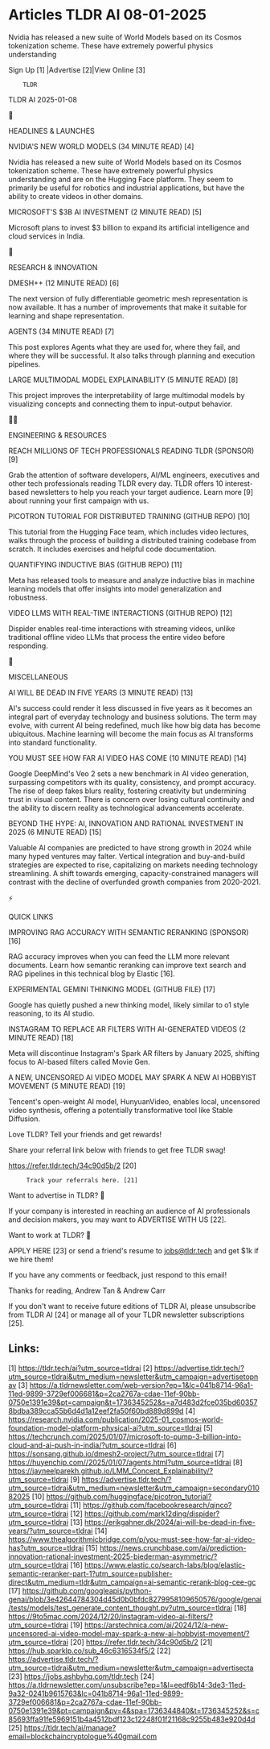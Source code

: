 # Articles TLDR AI 08-01-2025

Nvidia has released a new suite of World Models based on its Cosmos
tokenization scheme. These have extremely powerful physics
understanding ‌ ‌ ‌ ‌ ‌ ‌ ‌ ‌ ‌ ‌ ‌ ‌ ‌ ‌ ‌ ‌ ‌ ‌ ‌ ‌ ‌ ‌ ‌ ‌ ‌ ‌  ‌ ‌ ‌ ‌ ‌ ‌ ‌ ‌ ‌ ‌ ‌ ‌ ‌ ‌ ‌ ‌ ‌ ‌ ‌ ‌ ‌ ‌ ‌ ‌ ‌ ‌ 


 Sign Up [1] |Advertise [2]|View Online [3] 

		TLDR 

TLDR AI 2025-01-08

🚀 

HEADLINES & LAUNCHES

 NVIDIA'S NEW WORLD MODELS (34 MINUTE READ) [4] 

 Nvidia has released a new suite of World Models based on its Cosmos
tokenization scheme. These have extremely powerful physics
understanding and are on the Hugging Face platform. They seem to
primarily be useful for robotics and industrial applications, but have
the ability to create videos in other domains. 

 MICROSOFT'S $3B AI INVESTMENT (2 MINUTE READ) [5] 

 Microsoft plans to invest $3 billion to expand its artificial
intelligence and cloud services in India. 

🧠 

RESEARCH & INNOVATION

 DMESH++ (12 MINUTE READ) [6] 

 The next version of fully differentiable geometric mesh
representation is now available. It has a number of improvements that
make it suitable for learning and shape representation. 

 AGENTS (34 MINUTE READ) [7] 

 This post explores Agents what they are used for, where they fail,
and where they will be successful. It also talks through planning and
execution pipelines. 

 LARGE MULTIMODAL MODEL EXPLAINABILITY (5 MINUTE READ) [8] 

 This project improves the interpretability of large multimodal models
by visualizing concepts and connecting them to input-output behavior. 

🧑‍💻 

ENGINEERING & RESOURCES

 REACH MILLIONS OF TECH PROFESSIONALS READING TLDR (SPONSOR) [9] 

 Grab the attention of software developers, AI/ML engineers,
executives and other tech professionals reading TLDR every day. TLDR
offers 10 interest-based newsletters to help you reach your target
audience. Learn more [9] about running your first campaign with us. 

 PICOTRON TUTORIAL FOR DISTRIBUTED TRAINING (GITHUB REPO) [10] 

 This tutorial from the Hugging Face team, which includes video
lectures, walks through the process of building a distributed training
codebase from scratch. It includes exercises and helpful code
documentation. 

 QUANTIFYING INDUCTIVE BIAS (GITHUB REPO) [11] 

 Meta has released tools to measure and analyze inductive bias in
machine learning models that offer insights into model generalization
and robustness. 

 VIDEO LLMS WITH REAL-TIME INTERACTIONS (GITHUB REPO) [12] 

 Dispider enables real-time interactions with streaming videos, unlike
traditional offline video LLMs that process the entire video before
responding. 

🎁 

MISCELLANEOUS

 AI WILL BE DEAD IN FIVE YEARS (3 MINUTE READ) [13] 

 AI's success could render it less discussed in five years as it
becomes an integral part of everyday technology and business
solutions. The term may evolve, with current AI being redefined, much
like how big data has become ubiquitous. Machine learning will become
the main focus as AI transforms into standard functionality. 

 YOU MUST SEE HOW FAR AI VIDEO HAS COME (10 MINUTE READ) [14] 

 Google DeepMind's Veo 2 sets a new benchmark in AI video generation,
surpassing competitors with its quality, consistency, and prompt
accuracy. The rise of deep fakes blurs reality, fostering creativity
but undermining trust in visual content. There is concern over losing
cultural continuity and the ability to discern reality as
technological advancements accelerate. 

 BEYOND THE HYPE: AI, INNOVATION AND RATIONAL INVESTMENT IN 2025 (6
MINUTE READ) [15] 

 Valuable AI companies are predicted to have strong growth in 2024
while many hyped ventures may falter. Vertical integration and
buy-and-build strategies are expected to rise, capitalizing on markets
needing technology streamlining. A shift towards emerging,
capacity-constrained managers will contrast with the decline of
overfunded growth companies from 2020-2021. 

⚡ 

QUICK LINKS

 IMPROVING RAG ACCURACY WITH SEMANTIC RERANKING (SPONSOR) [16] 

 RAG accuracy improves when you can feed the LLM more relevant
documents. Learn how semantic reranking can improve text search and
RAG pipelines in this technical blog by Elastic [16]. 

 EXPERIMENTAL GEMINI THINKING MODEL (GITHUB FILE) [17] 

 Google has quietly pushed a new thinking model, likely similar to o1
style reasoning, to its AI studio. 

 INSTAGRAM TO REPLACE AR FILTERS WITH AI-GENERATED VIDEOS (2 MINUTE
READ) [18] 

 Meta will discontinue Instagram's Spark AR filters by January 2025,
shifting focus to AI-based filters called Movie Gen. 

 A NEW, UNCENSORED AI VIDEO MODEL MAY SPARK A NEW AI HOBBYIST MOVEMENT
(5 MINUTE READ) [19] 

 Tencent's open-weight AI model, HunyuanVideo, enables local,
uncensored video synthesis, offering a potentially transformative tool
like Stable Diffusion. 

Love TLDR? Tell your friends and get rewards!

 Share your referral link below with friends to get free TLDR swag! 

 https://refer.tldr.tech/34c90d5b/2 [20] 

		 Track your referrals here. [21] 

Want to advertise in TLDR? 📰

 If your company is interested in reaching an audience of AI
professionals and decision makers, you may want to ADVERTISE WITH US
[22]. 

Want to work at TLDR? 💼

 APPLY HERE [23] or send a friend's resume to jobs@tldr.tech and get
$1k if we hire them! 

 If you have any comments or feedback, just respond to this email! 

Thanks for reading, 
Andrew Tan & Andrew Carr 

If you don't want to receive future editions of TLDR AI, please
unsubscribe from TLDR AI [24] or manage all of your TLDR newsletter
subscriptions [25]. 

 

Links:
------
[1] https://tldr.tech/ai?utm_source=tldrai
[2] https://advertise.tldr.tech/?utm_source=tldrai&utm_medium=newsletter&utm_campaign=advertisetopnav
[3] https://a.tldrnewsletter.com/web-version?ep=1&lc=041b8714-96a1-11ed-9899-3729ef006681&p=2ca2767a-cdae-11ef-90bb-0750e1391e39&pt=campaign&t=1736345252&s=a7d483d2fce035bd603578bdba389cca55b6d4d1a12eef2fa50f60bd889d899d
[4] https://research.nvidia.com/publication/2025-01_cosmos-world-foundation-model-platform-physical-ai?utm_source=tldrai
[5] https://techcrunch.com/2025/01/07/microsoft-to-pump-3-billion-into-cloud-and-ai-push-in-india/?utm_source=tldrai
[6] https://sonsang.github.io/dmesh2-project/?utm_source=tldrai
[7] https://huyenchip.com//2025/01/07/agents.html?utm_source=tldrai
[8] https://jayneelparekh.github.io/LMM_Concept_Explainability/?utm_source=tldrai
[9] https://advertise.tldr.tech/?utm_source=tldrai&utm_medium=newsletter&utm_campaign=secondary01082025
[10] https://github.com/huggingface/picotron_tutorial?utm_source=tldrai
[11] https://github.com/facebookresearch/qinco?utm_source=tldrai
[12] https://github.com/mark12ding/dispider?utm_source=tldrai
[13] https://erikgahner.dk/2024/ai-will-be-dead-in-five-years/?utm_source=tldrai
[14] https://www.thealgorithmicbridge.com/p/you-must-see-how-far-ai-video-has?utm_source=tldrai
[15] https://news.crunchbase.com/ai/prediction-innovation-rational-investment-2025-biederman-asymmetric/?utm_source=tldrai
[16] https://www.elastic.co/search-labs/blog/elastic-semantic-reranker-part-1?utm_source=publisher-direct&utm_medium=tldr&utm_campaign=ai-semantic-rerank-blog-cee-gc
[17] https://github.com/googleapis/python-genai/blob/3e42644784304d45d0b0bfdc8279958109650576/google/genai/tests/models/test_generate_content_thought.py?utm_source=tldrai
[18] https://9to5mac.com/2024/12/20/instagram-video-ai-filters/?utm_source=tldrai
[19] https://arstechnica.com/ai/2024/12/a-new-uncensored-ai-video-model-may-spark-a-new-ai-hobbyist-movement/?utm_source=tldrai
[20] https://refer.tldr.tech/34c90d5b/2
[21] https://hub.sparklp.co/sub_46c6316534f5/2
[22] https://advertise.tldr.tech/?utm_source=tldrai&utm_medium=newsletter&utm_campaign=advertisecta
[23] https://jobs.ashbyhq.com/tldr.tech
[24] https://a.tldrnewsletter.com/unsubscribe?ep=1&l=eedf6b14-3de3-11ed-9a32-0241b9615763&lc=041b8714-96a1-11ed-9899-3729ef006681&p=2ca2767a-cdae-11ef-90bb-0750e1391e39&pt=campaign&pv=4&spa=1736344840&t=1736345252&s=c85693ffa91fe5969151b4a4512bdf123c12248f01f21168c9255b483e920d4d
[25] https://tldr.tech/ai/manage?email=blockchaincryptologue%40gmail.com